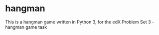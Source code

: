 # hangman
This is a hangman game written in Python 3, for the edX Problem Set 3 - hangman game task
